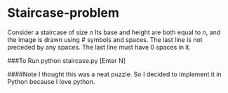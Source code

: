 # Staircase-problem
Consider a staircase of size *n*
Its base and height are both equal to *n*, and the image is drawn using # symbols and spaces. 
The last line is not preceded by any spaces. The last line must have 0 spaces in it.

###To Run
python staircase.py
[Enter N]

####Note
I thought this was a neat puzzle. So I decided to implement it in Python because I love python.

